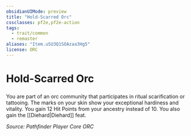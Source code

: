 ```yaml
---
obsidianUIMode: preview
title: "Hold-Scarred Orc"
cssclasses: pf2e,pf2e-action
tags:
  - trait/common
  - remaster
aliases: "Item.uSU3Q1SOAzaa3Hg5"
license: ORC
---
```

# Hold-Scarred Orc

### 






You are part of an orc community that participates in ritual scarification or tattooing. The marks on your skin show your exceptional hardiness and vitality. You gain 12 Hit Points from your ancestry instead of 10. You also gain the [[Diehard|Diehard]] feat.

*Source: Pathfinder Player Core*
*ORC*